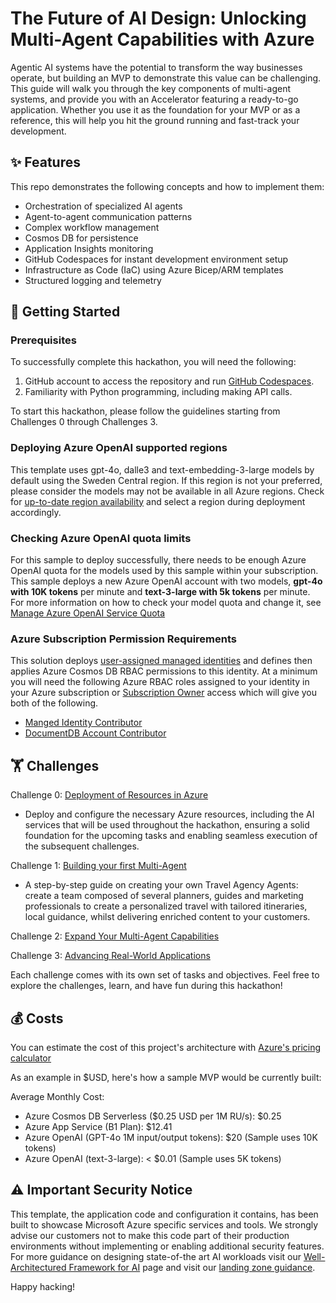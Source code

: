 # The Future of AI Design: Unlocking Multi-Agent Capabilities with Azure

Agentic AI systems have the potential to transform the way businesses operate, but building an MVP to demonstrate this value can be challenging. This guide will walk you through the key components of multi-agent systems, and provide you with an Accelerator featuring a ready-to-go application. Whether you use it as the foundation for your MVP or as a reference, this will help you hit the ground running and fast-track your development.

## ✨ Features
This repo demonstrates the following concepts and how to implement them:
- Orchestration of specialized AI agents
- Agent-to-agent communication patterns
- Complex workflow management
- Cosmos DB for persistence
- Application Insights monitoring
- GitHub Codespaces for instant development environment setup
- Infrastructure as Code (IaC) using Azure Bicep/ARM templates
- Structured logging and telemetry

 

## 🚀 Getting Started

### Prerequisites
To successfully complete this hackathon, you will need the following:

1. GitHub account to access the repository and run [GitHub Codespaces](https://github.com/features/codespaces).
2. Familiarity with Python programming, including making API calls.

To start this hackathon, please follow the guidelines starting from Challenges 0 through Challenges 3.
### Deploying Azure OpenAI supported regions

This template uses gpt-4o, dalle3 and text-embedding-3-large models by default using the Sweden Central region. If this region is not your preferred, please consider the models may not be available in all Azure regions. Check for [up-to-date region availability](https://learn.microsoft.com/azure/ai-services/openai/concepts/models) and select a region during deployment accordingly.


### Checking Azure OpenAI quota limits

For this sample to deploy successfully, there needs to be enough Azure OpenAI quota for the models used by this sample within your subscription. This sample deploys a new Azure OpenAI account with two models, **gpt-4o with 10K tokens** per minute and **text-3-large with 5k tokens** per minute. For more information on how to check your model quota and change it, see [Manage Azure OpenAI Service Quota](https://learn.microsoft.com/azure/ai-services/openai/how-to/quota)

### Azure Subscription Permission Requirements

This solution deploys [user-assigned managed identities](https://learn.microsoft.com/entra/identity/managed-identities-azure-resources/overview) and defines then applies Azure Cosmos DB RBAC permissions to this identity. At a minimum you will need the following Azure RBAC roles assigned to your identity in your Azure subscription or [Subscription Owner](https://learn.microsoft.com/azure/role-based-access-control/built-in-roles/privileged#owner) access which will give you both of the following.

- [Manged Identity Contributor](https://learn.microsoft.com/azure/role-based-access-control/built-in-roles/identity#managed-identity-contributor)
- [DocumentDB Account Contributor](https://learn.microsoft.com/azure/role-based-access-control/built-in-roles/databases#documentdb-account-contributor)

## 🏋️ Challenges


Challenge 0: [Deployment of Resources in Azure](Challenge0/readme.md)
- Deploy and configure the necessary Azure resources, including the AI services that will be used throughout the hackathon, ensuring a solid foundation for the upcoming tasks and enabling seamless execution of the subsequent challenges.

Challenge 1:  [Building your first Multi-Agent](Challenge1/readme.md)

- A step-by-step guide on creating your own Travel Agency Agents: create a team composed of several planners, guides and marketing professionals to create a personalized travel with tailored itineraries, local guidance, whilst delivering enriched content to your customers.


Challenge 2:  [Expand Your Multi-Agent Capabilities](Challenge2/readme.md)


Challenge 3: [Advancing Real-World Applications](Challenge3/readme.md)



Each challenge comes with its own set of tasks and objectives. Feel free to explore the challenges, learn, and have fun during this hackathon! 
## 💰 Costs

You can estimate the cost of this project's architecture with [Azure's pricing calculator](https://azure.microsoft.com/pricing/calculator/)

As an example in $USD, here's how a sample MVP would be  currently built:

Average Monthly Cost:
* Azure Cosmos DB Serverless ($0.25 USD per 1M RU/s): $0.25
* Azure App Service (B1 Plan): $12.41
* Azure OpenAI (GPT-4o 1M input/output tokens): $20 (Sample uses 10K tokens)
* Azure OpenAI (text-3-large): < $0.01 (Sample uses 5K tokens)

## ⚠️ Important Security Notice

This template, the application code and configuration it contains, has been built to showcase Microsoft Azure specific services and tools. We strongly advise our customers not to make this code part of their production environments without implementing or enabling additional security features. For more guidance on designing state-of-the art AI workloads visit our [Well-Architectured Framework for AI](https://learn.microsoft.com/en-gb/azure/well-architected/ai/) page and visit our [landing zone guidance](https://learn.microsoft.com/en-us/azure/architecture/ai-ml/architecture/basic-openai-e2e-chat).


Happy hacking! 

